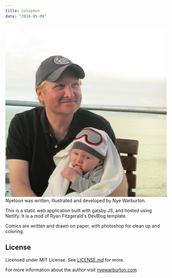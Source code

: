 ```yaml
---
title: Colophon
date: "2018-05-09"
---
```


<!-- end -->

![Colophon](./colophon_image.jpg)
Nyetoon was written, illustrated and developed by Nye Warburton.

This is a static web application built with gatsby JS, and hosted using Netlify. It is a mod of Ryan Fitzgerald's DevBlog template.

Comics are written and drawn on paper, with photoshop for clean up and coloring.


## License

Licensed under MIT License. See [LICENSE.md](LICENSE.md) for more.

For more information about the author visit
[nyewarburton.com](http://nyewarburton.com)
